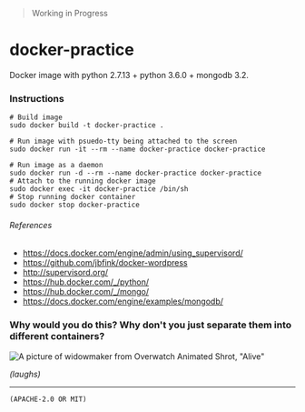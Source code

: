 > Working in Progress

docker-practice
========
Docker image with python 2.7.13 + python 3.6.0 + mongodb 3.2.

### Instructions
```shell
# Build image
sudo docker build -t docker-practice .

# Run image with psuedo-tty being attached to the screen
sudo docker run -it --rm --name docker-practice docker-practice

# Run image as a daemon
sudo docker run -d --rm --name docker-practice docker-practice
# Attach to the running docker image
sudo docker exec -it docker-practice /bin/sh
# Stop running docker container
sudo docker stop docker-practice
```

###### References
- https://docs.docker.com/engine/admin/using_supervisord/
- https://github.com/jbfink/docker-wordpress
- http://supervisord.org/
- https://hub.docker.com/_/python/
- https://hub.docker.com/_/mongo/
- https://docs.docker.com/engine/examples/mongodb/

### Why would you do this? Why don't you just separate them into different containers?
![A picture of widowmaker from Overwatch Animated Shrot, "Alive"](http://images.akamai.steamusercontent.com/ugc/268348980135500926/EDF216DBB95088C86BD10D01B666E9BD7429D6B0/)

*(laughs)*

--------

`(APACHE-2.0 OR MIT)`
